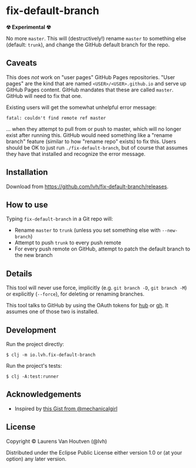 # fix-default-branch

**☢ Experimental ☢**

No more `master`. This will (destructively!) rename `master` to something else
(default: `trunk`), and change the GitHub default branch for the repo.

## Caveats

This does *not* work on "user pages" GitHub Pages repositories. "User pages" are
the kind that are named `<USER>/<USER>.github.io` and serve up GitHub Pages
content. GitHub mandates that these are called `master`. GitHub will need to fix
that one.

Existing users will get the somewhat unhelpful error message:

```
fatal: couldn't find remote ref master
```

... when they attempt to pull from or push to master, which will no longer exist
after running this. GitHub would need something like a "rename branch" feature
(similar to how "rename repo" exists) to fix this. Users should be OK to just
run `./fix-default-branch`, but of course that assumes they have that installed
and recognize the error message.

## Installation

Download from https://github.com/lvh/fix-default-branch/releases.

## How to use

Typing `fix-default-branch` in a Git repo will:

* Rename `master` to `trunk` (unless you set something else with `--new-branch`)
* Attempt to push `trunk` to every push remote
* For every push remote on GitHub, attempt to patch the default branch to the new branch

## Details

This tool will never use force, implicitly (e.g. `git branch -D`, `git branch
-M`) or explicitly (`--force`), for deleting or renaming branches.

This tool talks to GitHub by using the OAuth tokens for [hub][hub] or [gh][gh].
It assumes one of those two is installed.

[hub]: https://github.com/github/hub
[gh]: https://github.com/cli/cli

## Development

Run the project directly:

    $ clj -m io.lvh.fix-default-branch

Run the project's tests:

    $ clj -A:test:runner

## Acknowledgements

* Inspired by [this Gist from @mechanicalgirl](https://gist.github.com/mechanicalgirl/46cb147f30ced94115f91268885eda99)

## License

Copyright © Laurens Van Houtven (@lvh)

Distributed under the Eclipse Public License either version 1.0 or (at
your option) any later version.
